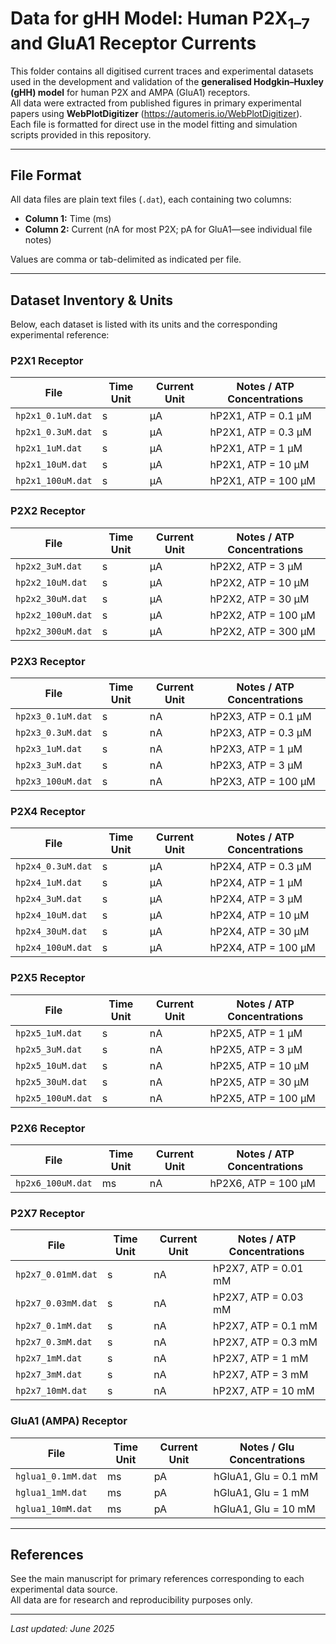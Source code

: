 # Data for gHH Model: Human P2X<sub>1–7</sub> and GluA1 Receptor Currents

This folder contains all digitised current traces and experimental datasets used in the development and validation of the **generalised Hodgkin–Huxley (gHH) model** for human P2X and AMPA (GluA1) receptors.  
All data were extracted from published figures in primary experimental papers using **WebPlotDigitizer** (https://automeris.io/WebPlotDigitizer).  
Each file is formatted for direct use in the model fitting and simulation scripts provided in this repository.

---

## File Format

All data files are plain text files (`.dat`), each containing two columns:
- **Column 1:** Time (ms)
- **Column 2:** Current (nA for most P2X; pA for GluA1—see individual file notes)

Values are comma or tab-delimited as indicated per file.

---

## Dataset Inventory & Units

Below, each dataset is listed with its units and the corresponding experimental reference:

### **P2X1 Receptor**
| File                        | Time Unit | Current Unit | Notes / ATP Concentrations              |
|-----------------------------|-----------|--------------|-----------------------------------------|
| `hp2x1_0.1uM.dat`           | s        | μA           | hP2X1, ATP = 0.1 μM                    |
| `hp2x1_0.3uM.dat`           | s        | μA           | hP2X1, ATP = 0.3 μM                    |
| `hp2x1_1uM.dat`             | s        | μA           | hP2X1, ATP = 1 μM                      |
| `hp2x1_10uM.dat`            | s        | μA           | hP2X1, ATP = 10 μM                     |
| `hp2x1_100uM.dat`           | s        | μA           | hP2X1, ATP = 100 μM                    |

### **P2X2 Receptor**
| File                        | Time Unit | Current Unit | Notes / ATP Concentrations              |
|-----------------------------|-----------|--------------|-----------------------------------------|
| `hp2x2_3uM.dat`             | s        | μA           | hP2X2, ATP = 3 μM                      |
| `hp2x2_10uM.dat`            | s        | μA           | hP2X2, ATP = 10 μM                     |
| `hp2x2_30uM.dat`            | s        | μA           | hP2X2, ATP = 30 μM                     |
| `hp2x2_100uM.dat`           | s        | μA           | hP2X2, ATP = 100 μM                    |
| `hp2x2_300uM.dat`           | s        | μA           | hP2X2, ATP = 300 μM                    |

### **P2X3 Receptor**
| File                        | Time Unit | Current Unit | Notes / ATP Concentrations              |
|-----------------------------|-----------|--------------|-----------------------------------------|
| `hp2x3_0.1uM.dat`           | s        | nA           | hP2X3, ATP = 0.1 μM                    |
| `hp2x3_0.3uM.dat`           | s        | nA           | hP2X3, ATP = 0.3 μM                    |
| `hp2x3_1uM.dat`             | s        | nA           | hP2X3, ATP = 1 μM                      |
| `hp2x3_3uM.dat`             | s        | nA           | hP2X3, ATP = 3 μM                      |
| `hp2x3_100uM.dat`           | s        | nA           | hP2X3, ATP = 100 μM                    |

### **P2X4 Receptor**
| File                        | Time Unit | Current Unit | Notes / ATP Concentrations              |
|-----------------------------|-----------|--------------|-----------------------------------------|
| `hp2x4_0.3uM.dat`           | s        | μA           | hP2X4, ATP = 0.3 μM                    |
| `hp2x4_1uM.dat`             | s        | μA           | hP2X4, ATP = 1 μM                      |
| `hp2x4_3uM.dat`             | s        | μA           | hP2X4, ATP = 3 μM                      |
| `hp2x4_10uM.dat`            | s        | μA           | hP2X4, ATP = 10 μM                     |
| `hp2x4_30uM.dat`            | s        | μA           | hP2X4, ATP = 30 μM                     |
| `hp2x4_100uM.dat`           | s        | μA           | hP2X4, ATP = 100 μM                    |

### **P2X5 Receptor**
| File                        | Time Unit | Current Unit | Notes / ATP Concentrations              |
|-----------------------------|-----------|--------------|-----------------------------------------|
| `hp2x5_1uM.dat`             | s        | nA           | hP2X5, ATP = 1 μM                      |
| `hp2x5_3uM.dat`             | s        | nA           | hP2X5, ATP = 3 μM                      |
| `hp2x5_10uM.dat`            | s        | nA           | hP2X5, ATP = 10 μM                     |
| `hp2x5_30uM.dat`            | s        | nA           | hP2X5, ATP = 30 μM                     |
| `hp2x5_100uM.dat`           | s        | nA           | hP2X5, ATP = 100 μM                    |

### **P2X6 Receptor**
| File                        | Time Unit | Current Unit | Notes / ATP Concentrations              |
|-----------------------------|-----------|--------------|-----------------------------------------|
| `hp2x6_100uM.dat`           | ms        | nA           | hP2X6, ATP = 100 μM                    |

### **P2X7 Receptor**
| File                        | Time Unit | Current Unit | Notes / ATP Concentrations              |
|-----------------------------|-----------|--------------|-----------------------------------------|
| `hp2x7_0.01mM.dat`          | s        | nA           | hP2X7, ATP = 0.01 mM                   |
| `hp2x7_0.03mM.dat`          | s        | nA           | hP2X7, ATP = 0.03 mM                   |
| `hp2x7_0.1mM.dat`           | s        | nA           | hP2X7, ATP = 0.1 mM                    |
| `hp2x7_0.3mM.dat`           | s        | nA           | hP2X7, ATP = 0.3 mM                    |
| `hp2x7_1mM.dat`             | s        | nA           | hP2X7, ATP = 1 mM                      |
| `hp2x7_3mM.dat`             | s        | nA           | hP2X7, ATP = 3 mM                      |
| `hp2x7_10mM.dat`            | s        | nA           | hP2X7, ATP = 10 mM                     |

### **GluA1 (AMPA) Receptor**
| File                        | Time Unit | Current Unit | Notes / Glu Concentrations              |
|-----------------------------|-----------|--------------|-----------------------------------------|
| `hglua1_0.1mM.dat`          | ms        | pA           | hGluA1, Glu = 0.1 mM                    |
| `hglua1_1mM.dat`            | ms        | pA           | hGluA1, Glu = 1 mM                      |
| `hglua1_10mM.dat`           | ms        | pA           | hGluA1, Glu = 10 mM                     |

---

## References

See the main manuscript for primary references corresponding to each experimental data source.  
All data are for research and reproducibility purposes only.

---

*Last updated: June 2025*

